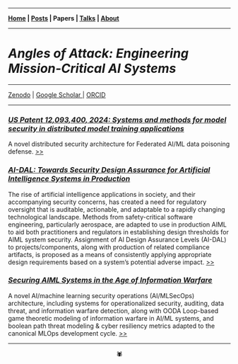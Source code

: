 -------

**[Home](https://anglesofattack.io/) \| [Posts](https://anglesofattack.io/posts.html) \| Papers \| [Talks](https://anglesofattack.io/talks.html) \| [About](https://anglesofattack.io/about.html)**

-------

# *Angles of Attack: Engineering Mission-Critical AI Systems*

-------

<a href="https://zenodo.org/search?q=metadata.creators.person_or_org.name%3A%22Cox%2C%20Susanna%22&l=list&p=1&s=10&sort=bestmatch" target="_blank" rel="noopener noreferrer">Zenodo</a> \| <a href="https://scholar.google.com/citations?hl=en&user=mRCXIV8AAAAJ" target="_blank" rel="noopener noreferrer">Google Scholar </a> \| <a href="https://orcid.org/0009-0003-0568-0236" target="_blank" rel="noopener noreferrer">ORCID </a>

-------

### *<a href="https://patents.google.com/patent/US12093400B1/en" target="_blank" rel="noopener noreferrer">US Patent 12,093,400, 2024: Systems and methods for model security in distributed model training applications </a>*

A novel distributed security architecture for Federated AI/ML data poisoning defense. <a href="https://patents.google.com/patent/US12093400B1/en" target="_blank" rel="noopener noreferrer"> >> </a>

### *<a href="https://zenodo.org/records/13905960" target="_blank" rel="noopener noreferrer">AI-DAL: Towards Security Design Assurance for Artificial Intelligence Systems in Production </a>*

The rise of artificial intelligence applications in society, and their accompanying security concerns, has created a need for regulatory oversight that is auditable, actionable, and adaptable to a rapidly changing technological landscape. Methods from safety-critical software engineering, particularly aerospace, are adapted to use in production AIML to aid both practitioners and regulators in establishing design thresholds for AIML system security. Assignment of AI Design Assurance Levels (AI-DAL) to projects/components, along with production of related compliance artifacts, is proposed as a means of consistently applying appropriate design requirements based on a system’s potential adverse impact. <a href="https://zenodo.org/records/13905960" target="_blank" rel="noopener noreferrer"> >> </a>

### *<a href="https://zenodo.org/records/13905972" target="_blank" rel="noopener noreferrer">Securing AIML Systems in the Age of Information Warfare </a>*

A novel AI/machine learning security operations (AI/MLSecOps) architecture, including systems for operationalized security, auditing, data threat, and information warfare detection, along with OODA Loop-based game theoretic modeling of information warfare in AI/ML systems, and boolean path threat modeling & cyber resiliency metrics adapted to the canonical MLOps development cycle. <a href="https://zenodo.org/records/13905972" target="_blank" rel="noopener noreferrer"> >> </a>

-------

<div align="center">🕷</div>
